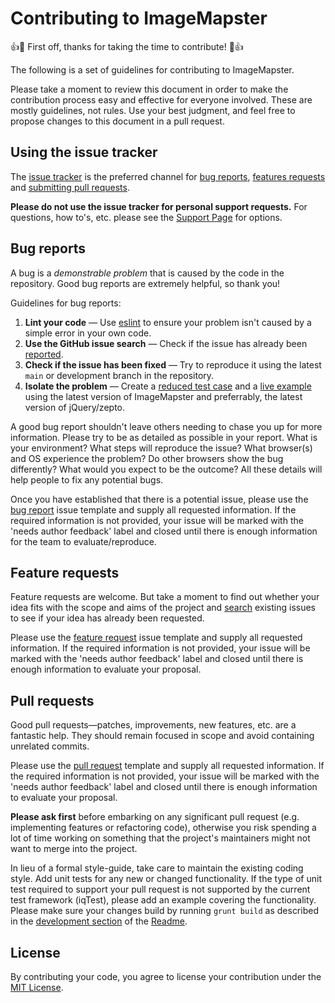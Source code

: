 # Contributing to ImageMapster

:+1::tada: First off, thanks for taking the time to contribute! :tada::+1:

The following is a set of guidelines for contributing to ImageMapster.

Please take a moment to review this document in order to make the contribution process easy and effective for everyone involved. These are mostly guidelines, not rules. Use your best judgment, and feel free to propose changes to this document in a pull request.

## Using the issue tracker

The [issue tracker](https://github.com/jamietre/ImageMapster/issues) is the preferred channel for [bug reports](#bug-reports), [features requests](#feature-requests) and [submitting pull requests](#pull-requests).

**Please do not use the issue tracker for personal support requests.** For questions, how to's, etc. please see the [Support Page](SUPPORT.md) for options.

## Bug reports

A bug is a _demonstrable problem_ that is caused by the code in the repository. Good bug reports are extremely helpful, so thank you!

Guidelines for bug reports:

1. **Lint your code** &mdash; Use [eslint](http://eslint.org/) to ensure your problem isn't caused by a simple error in your own code.
1. **Use the GitHub issue search** &mdash; Check if the issue has already been [reported](https://github.com/jamietre/ImageMapster/issues?q=is%3Aissue+).
1. **Check if the issue has been fixed** &mdash; Try to reproduce it using the latest `main` or development branch in the repository.
1. **Isolate the problem** &mdash; Create a [reduced test case](https://css-tricks.com/reduced-test-cases/) and a [live example](https://jsfiddle.net) using the latest version of ImageMapster and preferrably, the latest version of jQuery/zepto.

A good bug report shouldn't leave others needing to chase you up for more information. Please try to be as detailed as possible in your report. What is your environment? What steps will reproduce the issue? What browser(s) and OS experience the problem? Do other browsers show the bug differently? What would you expect to be the outcome? All these details will help people to fix any potential bugs.

Once you have established that there is a potential issue, please use the [bug report](https://github.com/jamietre/ImageMapster/issues/new?template=bug_report.yml) issue template and supply all requested information. If the required information is not provided, your issue will be marked with the 'needs author feedback' label and closed until there is enough information for the team to evaluate/reproduce.

## Feature requests

Feature requests are welcome. But take a moment to find out whether your idea fits with the scope and aims of the project and [search](https://github.com/jamietre/ImageMapster/issues?q=is%3Aissue+) existing issues to see if your idea has already been requested.

Please use the [feature request](https://github.com/jamietre/ImageMapster/issues/new?template=feature_request.yml) issue template and supply all requested information. If the required information is not provided, your issue will be marked with the 'needs author feedback' label and closed until there is enough information to evaluate your proposal.

## Pull requests

Good pull requests—patches, improvements, new features, etc. are a fantastic help. They should remain focused in scope and avoid containing unrelated commits.

Please use the [pull request](https://github.com/jamietre/ImageMapster/pulls/new?template=PULL_REQUEST_TEMPLATE.md) template and supply all requested information. If the required information is not provided, your issue will be marked with the 'needs author feedback' label and closed until there is enough information to evaluate your proposal.

**Please ask first** before embarking on any significant pull request (e.g. implementing features or refactoring code), otherwise you risk spending a lot of time working on something that the project's maintainers might not want to merge into the project.

In lieu of a formal style-guide, take care to maintain the existing coding style. Add unit tests for any new or changed functionality. If the type of unit test required to support your pull request is not supported by the current test framework (iqTest), please add an example covering the functionality. Please make sure your changes build by running `grunt build` as described in the [development section](README.md#development) of the [Readme](README.md).

## License

By contributing your code, you agree to license your contribution under the [MIT License](LICENSE).
